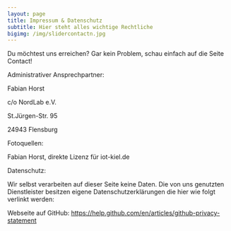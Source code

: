 ```yaml
---
layout: page
title: Impressum & Datenschutz
subtitle: Hier steht alles wichtige Rechtliche
bigimg: /img/slidercontactn.jpg
---
```


Du möchtest uns erreichen? Gar kein Problem, schau einfach auf die Seite Contact!


Administrativer Ansprechpartner:


Fabian Horst

c/o NordLab e.V.

St.Jürgen-Str. 95

24943 Flensburg



Fotoquellen:

Fabian Horst, direkte Lizenz für iot-kiel.de




Datenschutz:

Wir selbst verarbeiten auf dieser Seite keine Daten. Die von uns genutzten Dienstleister besitzen eigene Datenschutzerklärungen
die hier wie folgt verlinkt werden:

Webseite auf GitHub: https://help.github.com/en/articles/github-privacy-statement
